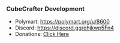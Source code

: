 ### CubeCrafter Development

- Polymart: https://polymart.org/u/8600
- Discord: https://discord.gg/ehjkwp5Fn4
- Donations: [Click Here](https://www.paypal.com/donate/?hosted_button_id=VTKRK6DZJZAQ6)
